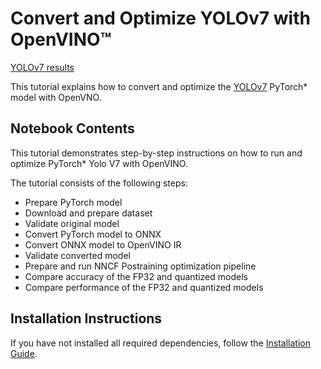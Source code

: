# Convert and Optimize YOLOv7 with OpenVINO™

[YOLOv7 results](https://raw.githubusercontent.com/WongKinYiu/yolov7/main/figure/horses_prediction.jpg)

This tutorial explains how to convert and optimize the [YOLOv7](https://github.com/WongKinYiu/yolov7) PyTorch\* model with OpenVNO.


## Notebook Contents

This tutorial demonstrates step-by-step instructions on how to run and optimize PyTorch\* Yolo V7 with OpenVINO.

The tutorial consists of the following steps:
- Prepare PyTorch model
- Download and prepare dataset
- Validate original model
- Convert PyTorch model to ONNX
- Convert ONNX model to OpenVINO IR
- Validate converted model
- Prepare and run NNCF Postraining optimization pipeline
- Compare accuracy of the FP32 and quantized models
- Compare performance of the FP32 and quantized models

## Installation Instructions

If you have not installed all required dependencies, follow the [Installation Guide](../../README.md).